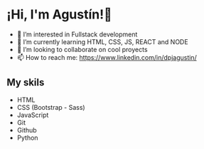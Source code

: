 <h1> ¡Hi, I'm <span>Agustín!</span>👋</h1>

- 👀 I’m interested in Fullstack development
- 🌱 I’m currently learning  HTML, CSS, JS, REACT and NODE
- 💞️ I’m looking to collaborate on cool proyects
- 📫 How to reach me: https://www.linkedin.com/in/dpjagustin/

<h2> My skils </h2>

- HTML
- CSS (Bootstrap - Sass)
- JavaScript
- Git
- Github
- Python

<!---
dpjagustin/dpjagustin is a ✨ special ✨ repository because its `README.md` (this file) appears on your GitHub profile.
You can click the Preview link to take a look at your changes.
--->
